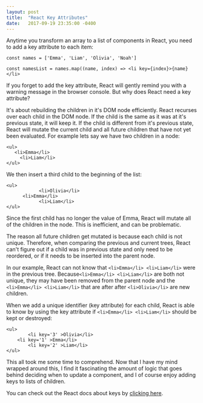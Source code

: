 ```yaml
---
layout: post
title:  "React Key Attributes"
date:   2017-09-19 23:35:00 -0400
---
```


Anytime you transform an array to a list of components in React,  you need to add a key attribute to each item:

```
const names = ['Emma', 'Liam', 'Olivia', 'Noah']

const namesList = names.map((name, index) => <li key={index}>{name}</li> 

```

If you forget to add the key attribute, React will gently remind you with a warning message in the browser console. But why does React need a key attribute? 

It's about rebuilding the children in it's DOM node efficiently. React recurses over each child in the DOM node. If the child is the same as it was at it's previous state, it will keep it. If the child is different from it's previous state, React will mutate the current child and all future children that have not yet been evaluated. For example lets say we have two children in a node:

```
<ul>
   <li>Emma</li>
	 <li>Liam</li>
</ul>

```

We then insert a third child to the beginning of the list:

```
<ul>
			<li>Olivia</li>  
      <li>Emma</li>
			<li>Liam</li>
</ul>

```

Since the first child has no longer the value of Emma, React will mutate all of the children in the node. This is inefficient, and can be problematic.

The reason all future children get mutated is because each child is not unique. Therefore, when comparing the previous and current trees, React can't figure out if a child was in previous state and only need to be reordered, or if it needs to be inserted into the parent node.

In our example, React can not know that `<li>Emma</li> <li>Liam</li>` were in the previous tree. Because`<li>Emma</li> <li>Liam</li>` are both not unique,  they may have been removed from the parent node and the  `<li>Emma</li> <li>Liam</li>` that are after after `<li>Olivia</li>`  are new children. 

When we add a unique identifier (key attribute) for each child, React is able to know by using the key attribute if  `<li>Emma</li> <li>Liam</li>` should be kept or destroyed:

```
<ul>
		<li key='3' >Olivia</li>
    <li key='1' >Emma</li>
		<li key='2' >Liam</li>
</ul>
```


This all took me some time to comprehend. Now that I have my mind wrapped around this, I find it fascinating the amount of logic that goes behind deciding when to update a component, and I of course enjoy adding keys to lists of children. 

You can check out the React docs about keys by [clicking here](https://facebook.github.io/react/docs/reconciliation.html#recursing-on-children). 


